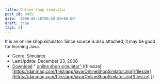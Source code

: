 ```yaml
---
title: Online shop simulator
post_id: 3455
date: '2006-05-18T00:00:00+09:00'
draft: true
tags: []
---
```


It is an online shop simulator. Since source is also attached, it may be good for learning Java.

*   Genre: Simulator
*   LastUpdate: December 23, 2006
*   [Download](https://danmaq.com/filez/app/java/OnlineShopSimlator.zip) " [online shop simulator"](https://danmaq.com/filez/app/java/OnlineShopSimlator.zip) (\[filesize\] [https://danmaq.com/filez/app/java/OnlineShopSimlator.zip\[/filesize](https://danmaq.com/filez/app/java/OnlineShopSimlator.zip[/filesize) \])
